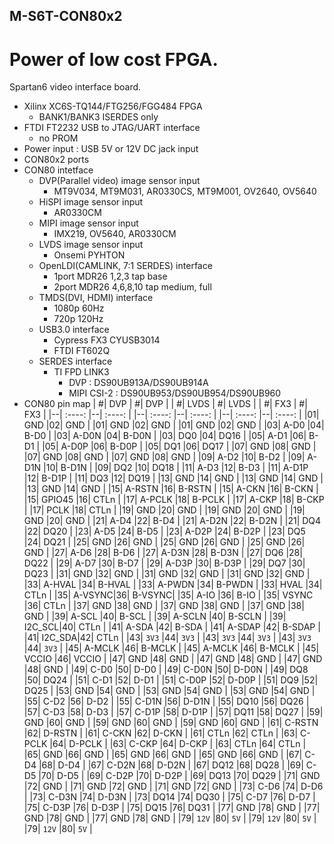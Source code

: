 ## M-S6T-CON80x2

# Power of low cost FPGA.

Spartan6 video interface board.<p>

- Xilinx XC6S-TQ144/FTG256/FGG484 FPGA
  - BANK1/BANK3 ISERDES only
- FTDI FT2232 USB to JTAG/UART interface
  - no PROM
- Power input : USB 5V or 12V DC jack input
- CON80x2 ports
- CON80 intetface
  - DVP(Parallel video) image sensor input
    - MT9V034, MT9M031, AR0330CS, MT9M001, OV2640, OV5640
  - HiSPI image sensor input
    - AR0330CM
  - MIPI image sensor input
    - IMX219, OV5640, AR0330CM
  - LVDS image sensor input
    - Onsemi PYHTON
  - OpenLDI(CAMLINK, 7:1 SERDES) interface
    - 1port MDR26 1,2,3 tap base
    - 2port MDR26 4,6,8,10 tap medium, full
  - TMDS(DVI, HDMI) interface
    - 1080p 60Hz
    - 720p 120Hz
  - USB3.0 interface
    - Cypress FX3 CYUSB3014
    - FTDI FT602Q
  - SERDES interface
    - TI FPD LINK3
      - DVP : DS90UB913A/DS90UB914A
      - MIPI CSI-2 : DS90UB953/DS90UB954/DS90UB960
- CON80 pin map
  | #| DVP    | #| DVP    | | #| LVDS   | #| LVDS   | | #| FX3    | #| FX3    |
  |--| :----: |--| :----: | |--| :----: |--| :----: | |--| :----: |--| :----: |
  |01| GND    |02| GND    | |01| GND    |02| GND    | |01| GND    |02| GND    |
  |03| A-D0   |04| B-D0   | |03| A-D0N  |04| B-D0N  | |03| DQ0    |04| DQ16   | 
  |05| A-D1   |06| B-D1   | |05| A-D0P  |06| B-D0P  | |05| DQ1    |06| DQ17   | 
  |07| GND    |08| GND    | |07| GND    |08| GND    | |07| GND    |08| GND    | 
  |09| A-D2   |10| B-D2   | |09| A-D1N  |10| B-D1N  | |09| DQ2    |10| DQ18   | 
  |11| A-D3   |12| B-D3   | |11| A-D1P  |12| B-D1P  | |11| DQ3    |12| DQ19   | 
  |13| GND    |14| GND    | |13| GND    |14| GND    | |13| GND    |14| GND    | 
  |15| A-RSTN |16| B-RSTN | |15| A-CKN  |16| B-CKN  | |15| GPIO45 |16| CTLn   | 
  |17| A-PCLK |18| B-PCLK | |17| A-CKP  |18| B-CKP  | |17| PCLK   |18| CTLn   | 
  |19| GND    |20| GND    | |19| GND    |20| GND    | |19| GND    |20| GND    | 
  |21| A-D4   |22| B-D4   | |21| A-D2N  |22| B-D2N  | |21| DQ4    |22| DQ20   | 
  |23| A-D5   |24| B-D5   | |23| A-D2P  |24| B-D2P  | |23| DQ5    |24| DQ21   | 
  |25| GND    |26| GND    | |25| GND    |26| GND    | |25| GND    |26| GND    | 
  |27| A-D6   |28| B-D6   | |27| A-D3N  |28| B-D3N  | |27| DQ6    |28| DQ22   | 
  |29| A-D7   |30| B-D7   | |29| A-D3P  |30| B-D3P  | |29| DQ7    |30| DQ23   | 
  |31| GND    |32| GND    | |31| GND    |32| GND    | |31| GND    |32| GND    | 
  |33| A-HVAL |34| B-HVAL | |33| A-PWDN |34| B-PWDN | |33| HVAL   |34| CTLn   | 
  |35| A-VSYNC|36| B-VSYNC| |35| A-IO   |36| B-IO   | |35| VSYNC  |36| CTLn   | 
  |37| GND    |38| GND    | |37| GND    |38| GND    | |37| GND    |38| GND    | 
  |39| A-SCL  |40| B-SCL  | |39| A-SCLN |40| B-SCLN | |39| I2C_SCL|40| CTLn   | 
  |41| A-SDA  |42| B-SDA  | |41| A-SDAP |42| B-SDAP | |41| I2C_SDA|42| CTLn   | 
  |43| `3V3`  |44| `3V3`  | |43| `3V3`  |44| `3V3`  | |43| `3V3`  |44| `3V3`  | 
  |45| A-MCLK |46| B-MCLK | |45| A-MCLK |46| B-MCLK | |45| VCCIO  |46| VCCIO  | 
  |47| GND    |48| GND    | |47| GND    |48| GND    | |47| GND    |48| GND    | 
  |49| C-D0   |50| D-D0   | |49| C-D0N  |50| D-D0N  | |49| DQ8    |50| DQ24   | 
  |51| C-D1   |52| D-D1   | |51| C-D0P  |52| D-D0P  | |51| DQ9    |52| DQ25   | 
  |53| GND    |54| GND    | |53| GND    |54| GND    | |53| GND    |54| GND    | 
  |55| C-D2   |56| D-D2   | |55| C-D1N  |56| D-D1N  | |55| DQ10   |56| DQ26   | 
  |57| C-D3   |58| D-D3   | |57| C-D1P  |58| D-D1P  | |57| DQ11   |58| DQ27   | 
  |59| GND    |60| GND    | |59| GND    |60| GND    | |59| GND    |60| GND    | 
  |61| C-RSTN |62| D-RSTN | |61| C-CKN  |62| D-CKN  | |61| CTLn   |62| CTLn   | 
  |63| C-PCLK |64| D-PCLK | |63| C-CKP  |64| D-CKP  | |63| CTLn   |64| CTLn   | 
  |65| GND    |66| GND    | |65| GND    |66| GND    | |65| GND    |66| GND    | 
  |67| C-D4   |68| D-D4   | |67| C-D2N  |68| D-D2N  | |67| DQ12   |68| DQ28   | 
  |69| C-D5   |70| D-D5   | |69| C-D2P  |70| D-D2P  | |69| DQ13   |70| DQ29   | 
  |71| GND    |72| GND    | |71| GND    |72| GND    | |71| GND    |72| GND    | 
  |73| C-D6   |74| D-D6   | |73| C-D3N  |74| D-D3N  | |73| DQ14   |74| DQ30   | 
  |75| C-D7   |76| D-D7   | |75| C-D3P  |76| D-D3P  | |75| DQ15   |76| DQ31   | 
  |77| GND    |78| GND    | |77| GND    |78| GND    | |77| GND    |78| GND    | 
  |79| `12V`  |80| `5V`   | |79| `12V`  |80| `5V`   | |79| `12V`  |80| `5V`   | 

